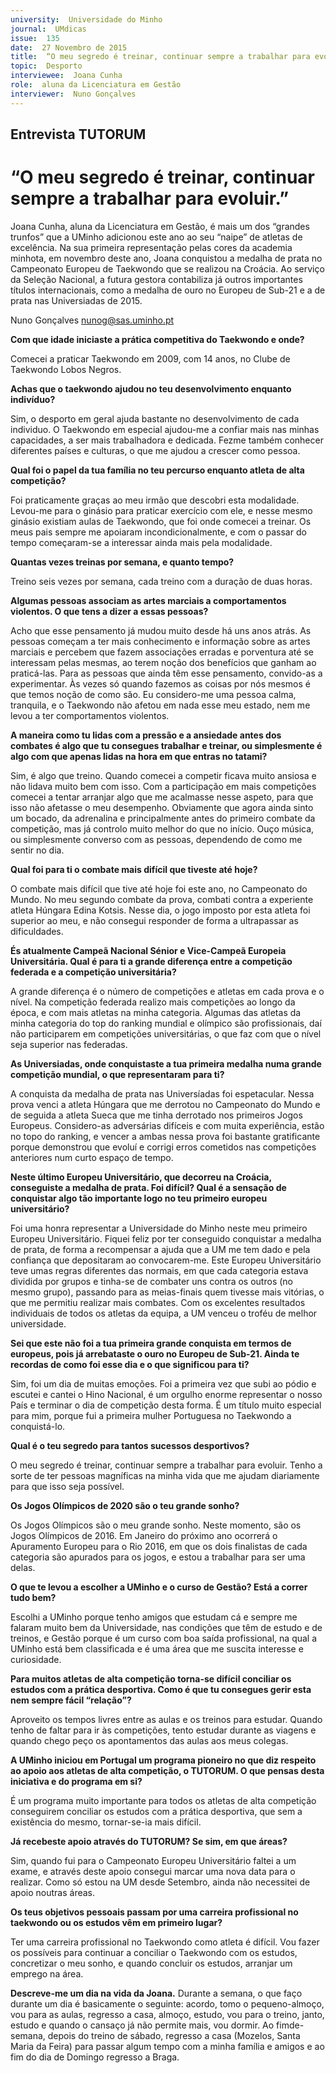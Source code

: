 ```yaml
---
university:  Universidade do Minho
journal:  UMdicas
issue:  135
date:  27 Novembro de 2015
title:  “O meu segredo é treinar, continuar sempre a trabalhar para evoluir.”
topic:  Desporto
interviewee:  Joana Cunha
role:  aluna da Licenciatura em Gestão
interviewer:  Nuno Gonçalves
---
```

 

## Entrevista TUTORUM 

# “O meu segredo é treinar, continuar sempre a trabalhar para evoluir.”

 
Joana Cunha, aluna da Licenciatura em Gestão, é mais um dos “grandes trunfos” que a UMinho adicionou este ano ao seu “naipe” de atletas de excelência. Na sua primeira representação pelas cores da academia minhota, em novembro deste ano, Joana conquistou a medalha de prata no Campeonato Europeu de Taekwondo que se realizou na Croácia. Ao serviço da Seleção Nacional, a futura gestora contabiliza já outros importantes títulos internacionais, como a medalha de ouro no Europeu de Sub-21 e a de prata nas Universiadas de 2015.

Nuno Gonçalves 
nunog@sas.uminho.pt 

 
**Com que idade iniciaste a prática competitiva do Taekwondo e onde?**

Comecei a praticar Taekwondo em 2009, com 14 anos, no Clube de Taekwondo Lobos Negros.

 
**Achas que o taekwondo ajudou no teu desenvolvimento enquanto indivíduo?**

Sim, o desporto em geral ajuda bastante no desenvolvimento de cada individuo. O Taekwondo em especial ajudou-me a confiar mais nas minhas capacidades, a ser mais trabalhadora e dedicada. Fezme também conhecer diferentes países e culturas, o que me ajudou a crescer como pessoa.

 
**Qual foi o papel da tua família no teu percurso enquanto atleta de alta competição?**

Foi praticamente graças ao meu irmão que descobri esta modalidade. Levou-me para o ginásio para praticar exercício com ele, e nesse mesmo ginásio existiam aulas de Taekwondo, que foi onde comecei a treinar. Os meus pais sempre me apoiaram incondicionalmente, e com o passar do tempo começaram-se a interessar ainda mais pela modalidade.

 
**Quantas vezes treinas por semana, e quanto tempo?**

Treino seis vezes por semana, cada treino com a duração de duas horas.

 
**Algumas pessoas associam as artes marciais a comportamentos violentos. O que tens a dizer a essas pessoas?**

Acho que esse pensamento já mudou muito desde há uns anos atrás. As pessoas começam a ter mais conhecimento e informação sobre as artes marciais e percebem que fazem associações erradas e porventura até se interessam pelas mesmas, ao terem noção dos benefícios que ganham ao praticá-las.
Para as pessoas que ainda têm esse pensamento, convido-as a experimentar. Às vezes só quando fazemos as coisas por nós mesmos é que temos noção de como são. Eu considero-me uma pessoa calma, tranquila, e o Taekwondo não afetou em nada esse meu estado, nem me levou a ter comportamentos violentos.

 
**A maneira como tu lidas com a pressão e a ansiedade antes dos combates é algo que tu consegues trabalhar e treinar, ou simplesmente é algo com que apenas lidas na hora em que entras no tatami?**

Sim, é algo que treino. Quando comecei a competir ficava muito ansiosa e não lidava muito bem com isso. Com a participação em mais competições comecei a tentar arranjar algo que me acalmasse nesse aspeto, para que isso não afetasse o meu desempenho. Obviamente que agora ainda sinto um bocado, da adrenalina e principalmente antes do primeiro combate da competição, mas já controlo muito melhor do que no início. Ouço música, ou simplesmente converso com as pessoas, dependendo de como me sentir no dia.

 
**Qual foi para ti o combate mais difícil que tiveste até hoje?**

O combate mais difícil que tive até hoje foi este ano, no Campeonato do Mundo. No meu segundo combate da prova, combati contra a experiente atleta Húngara Edina Kotsis. Nesse dia, o jogo imposto por esta atleta foi superior ao meu, e não consegui responder de forma a ultrapassar as dificuldades.

 
**És atualmente Campeã Nacional Sénior e Vice-Campeã Europeia Universitária. Qual é para ti a grande diferença entre a competição federada e a competição universitária?**

A grande diferença é o número de competições e atletas em cada prova e o nível. Na competição federada realizo mais competições ao longo da época, e com mais atletas na minha categoria.
Algumas das atletas da minha categoria do top do ranking mundial e olímpico são profissionais, daí não participarem em competições universitárias, o que faz com que o nível seja superior nas federadas.

 
**As Universiadas, onde conquistaste a tua primeira medalha numa grande competição mundial, o que representaram para ti?**

A conquista da medalha de prata nas Universíadas foi espetacular. Nessa prova venci a atleta Húngara que me derrotou no Campeonato do Mundo e de seguida a atleta Sueca que me tinha derrotado nos primeiros Jogos Europeus.
Considero-as adversárias difíceis e com muita experiência, estão no topo do ranking, e vencer a ambas nessa prova foi bastante gratificante porque demonstrou que evoluí e corrigi erros cometidos nas competições anteriores num curto espaço de tempo.

 
**Neste último Europeu Universitário, que decorreu na Croácia, conseguiste a medalha de prata. Foi difícil? Qual é a sensação de conquistar algo tão importante logo no teu primeiro europeu universitário?**

Foi uma honra representar a Universidade do Minho neste meu primeiro Europeu Universitário.
Fiquei feliz por ter conseguido conquistar a medalha de prata, de forma a recompensar a ajuda que a UM me tem dado e pela confiança que depositaram ao convocarem-me.
Este Europeu Universitário teve umas regras diferentes das normais, em que cada categoria estava dividida por grupos e tinha-se de combater uns contra os outros (no mesmo grupo), passando para as meias-finais quem tivesse mais vitórias, o que me permitiu realizar mais combates.
Com os excelentes resultados individuais de todos os atletas da equipa, a UM venceu o troféu de melhor universidade.

 
**Sei que este não foi a tua primeira grande conquista em termos de europeus, pois já arrebataste o ouro no Europeu de Sub-21. Ainda te recordas de como foi esse dia e o que significou para ti?**

Sim, foi um dia de muitas emoções. Foi a primeira vez que subi ao pódio e escutei e cantei o Hino Nacional, é um orgulho enorme representar o nosso País e terminar o dia de competição desta forma.
É um título muito especial para mim, porque fui a primeira mulher Portuguesa no Taekwondo a conquistá-lo.

 
**Qual é o teu segredo para tantos sucessos desportivos?**

O meu segredo é treinar, continuar sempre a trabalhar para evoluir. Tenho a sorte de ter pessoas magníficas na minha vida que me ajudam diariamente para que isso seja possível.

 
**Os Jogos Olímpicos de 2020 são o teu grande sonho?**

Os Jogos Olímpicos são o meu grande sonho. Neste momento, são os Jogos Olímpicos de 2016. Em Janeiro do próximo ano ocorrerá o Apuramento Europeu para o Rio 2016, em que os dois finalistas de cada categoria são apurados para os jogos, e estou a trabalhar para ser uma delas.

 
**O que te levou a escolher a UMinho e o curso de Gestão? Está a correr tudo bem?**

Escolhi a UMinho porque tenho amigos que estudam cá e sempre me falaram muito bem da Universidade, nas condições que têm de estudo e de treinos, e Gestão porque é um curso com boa saída profissional, na qual a UMinho está bem classificada e é uma área que me suscita interesse e curiosidade.

 
**Para muitos atletas de alta competição torna-se difícil conciliar os estudos com a prática desportiva. Como é que tu consegues gerir esta nem sempre fácil “relação”?**

Aproveito os tempos livres entre as aulas e os treinos para estudar. Quando tenho de faltar para ir às competições, tento estudar durante as viagens e quando chego peço os apontamentos das aulas aos meus colegas.

 
**A UMinho iniciou em Portugal um programa pioneiro no que diz respeito ao apoio aos atletas de alta competição, o TUTORUM. O que pensas desta iniciativa e do programa em si?**

É um programa muito importante para todos os atletas de alta competição conseguirem conciliar os estudos com a prática desportiva, que sem a existência do mesmo, tornar-se-ia mais difícil.

 
**Já recebeste apoio através do TUTORUM? Se sim, em que áreas?**

Sim, quando fui para o Campeonato Europeu Universitário faltei a um exame, e através deste apoio consegui marcar uma nova data para o realizar.
Como só estou na UM desde Setembro, ainda não necessitei de apoio noutras áreas.

 
**Os teus objetivos pessoais passam por uma carreira profissional no taekwondo ou os estudos vêm em primeiro lugar?**

Ter uma carreira profissional no Taekwondo como atleta é difícil. Vou fazer os possíveis para continuar a conciliar o Taekwondo com os estudos, concretizar o meu sonho, e quando concluir os estudos, arranjar um emprego na área.

 
**Descreve-me um dia na vida da Joana.**
Durante a semana, o que faço durante um dia é basicamente o seguinte: acordo, tomo o pequeno-almoço, vou para as aulas, regresso a casa, almoço, estudo, vou para o treino, janto, estudo e quando o cansaço já não permite mais, vou dormir. Ao fimde-semana, depois do treino de sábado, regresso a casa (Mozelos, Santa Maria da Feira) para passar algum tempo com a minha família e amigos e ao fim do dia de Domingo regresso a Braga.

